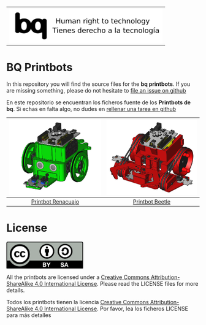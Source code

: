 <table>
<tr>
<td>
<img src="images/bq-human-right-technology.png" width="400" align="center">
</td>
</tr>
</table>

# BQ Printbots

In this repository you will find the source files for the **bq printbots**. If you are missing something, please do not hesitate to [file an issue on github](https://github.com/bq/printbots/issues)

En este repositorio se encuentran los ficheros fuente de los **Printbots de bq**. Si echas en falta algo, no dudes en [rellenar una tarea en github](https://github.com/bq/printbots/issues)


<img src="images/renacuajo-image-1.png" width="300" align="center"> | <img src="images/beetle-imagen-2.png" width="300" align="center">
:-------------: | :-------------:
[Printbot Renacuajo](http://diwo.bq.com/montaje-del-printbot-renacuajo/)|[Printbot Beetle](http://diwo.bq.com/product/kit-printbot-beetle/) 


# License 

<img src="images/by-sa.png" width="200" align = "center">

All the printbots are licensed under a [Creative Commons Attribution-ShareAlike 4.0 International License](http://creativecommons.org/licenses/by-sa/4.0/). Please read the LICENSE files for more details.

Todos los printbots tienen la licencia [Creative Commons Attribution-ShareAlike 4.0 International License](http://creativecommons.org/licenses/by-sa/4.0/). Por favor, lea los ficheros LICENSE para más detalles


